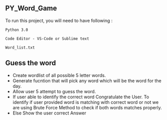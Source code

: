 ## PY_Word_Game

To run this project, you will need to have following :

`Python 3.0`

`Code Editor - VS-Code or Sublime text`

`Word_list.txt`


## Guess the word
- Create wordlist of all possible 5 letter words.
- Generate fucntion that will pick any word which will be the word for the day.
- Allow user 5 attempt to guess the word.
- If user able to identify the correct word Congratulate the User. To identify if user provided word is matching with correct word or not we are 
      using Brute Force Method to check if both words matches properly.
- Else Show the user correct Answer

